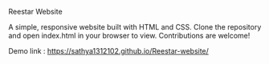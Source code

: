 Reestar Website

A simple, responsive website built with HTML and CSS. Clone the repository and open index.html in your browser to view. Contributions are welcome!

Demo link : https://sathya1312102.github.io/Reestar-website/
